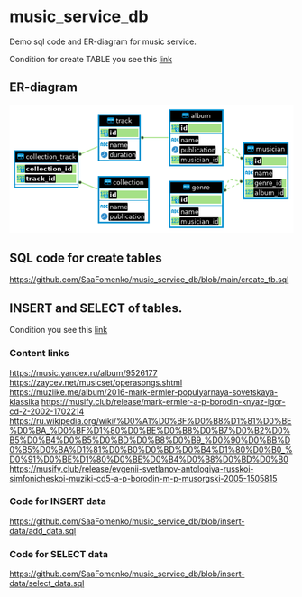 # music_service_db
Demo sql code and ER-diagram for music service.

Condition for create TABLE you see this [link](https://github.com/netology-code/sqlcpp-homeworks/tree/main/02)

## ER-diagram
![ER-diagram for music service](./music_service_db.png)

## SQL code for create tables 
<https://github.com/SaaFomenko/music_service_db/blob/main/create_tb.sql>

## INSERT and SELECT of tables.
Condition you see this [link](https://github.com/netology-code/sqlcpp-homeworks/tree/main/03)

### Content links
<https://music.yandex.ru/album/9526177>
<https://zaycev.net/musicset/operasongs.shtml>
<https://muzlike.me/album/2016-mark-ermler-populyarnaya-sovetskaya-klassika>
<https://musify.club/release/mark-ermler-a-p-borodin-knyaz-igor-cd-2-2002-1702214>
<https://ru.wikipedia.org/wiki/%D0%A1%D0%BF%D0%B8%D1%81%D0%BE%D0%BA_%D0%BF%D1%80%D0%BE%D0%B8%D0%B7%D0%B2%D0%B5%D0%B4%D0%B5%D0%BD%D0%B8%D0%B9_%D0%90%D0%BB%D0%B5%D0%BA%D1%81%D0%B0%D0%BD%D0%B4%D1%80%D0%B0_%D0%91%D0%BE%D1%80%D0%BE%D0%B4%D0%B8%D0%BD%D0%B0>
<https://musify.club/release/evgenii-svetlanov-antologiya-russkoi-simfonicheskoi-muziki-cd5-a-p-borodin-m-p-musorgski-2005-1505815>


### Code for INSERT data
<https://github.com/SaaFomenko/music_service_db/blob/insert-data/add_data.sql>

### Code for SELECT data
<https://github.com/SaaFomenko/music_service_db/blob/insert-data/select_data.sql>
